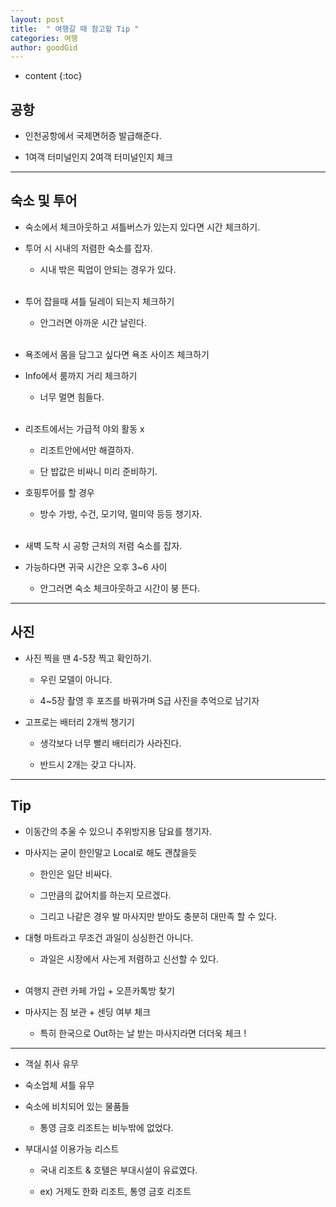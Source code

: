 ```yaml
---
layout: post
title:  " 여행갈 때 참고할 Tip "
categories: 여행
author: goodGid
---
```

* content
{:toc}

## 공항

* 인천공항에서 국제면허증 발급해준다.

* 1여객 터미널인지 2여객 터미널인지 체크







---


## 숙소 및 투어

* 숙소에서 체크아웃하고 셔틀버스가 있는지 있다면 시간 체크하기.

* 투어 시 시내의 저렴한 숙소를 잡자.

    - 시내 밖은 픽업이 안되는 경우가 있다.
    
    <br>

* 투어 잡을때 셔틀 딜레이 되는지 체크하기 

    - 안그러면 아까운 시간 날린다.

    <br>

* 욕조에서 몸을 담그고 싶다면 욕조 사이즈 체크하기

* Info에서 룸까지 거리 체크하기

    -  너무 멀면 힘들다.
    
    <br>

* 리조트에서는 가급적 야외 활동 x

    - 리조트안에서만 해결하자.

    - 단 밥값은 비싸니 미리 준비하기.

* 호핑투어를 할 경우

    - 방수 가방, 수건, 모기약, 멀미약 등등 챙기자.

    <br>

* 새벽 도착 시 공항 근처의 저렴 숙소를 잡자.

* 가능하다면 귀국 시간은 오후 3~6 사이

    - 안그러면 숙소 체크아웃하고 시간이 붕 뜬다.


---


## 사진

* 사진 찍을 땐 4-5장 찍고 확인하기.

    - 우린 모델이 아니다. 

    - 4~5장 촬영 후 포즈를 바꿔가며 S급 사진을 추억으로 남기자

* 고프로는 배터리 2개씩 챙기기

    - 생각보다 너무 빨리 배터리가 사라진다.

    - 반드시 2개는 갖고 다니자.

---


## Tip

* 이동간의 추울 수 있으니 추위방지용 담요를 챙기자.

* 마사지는 굳이 한인말고 Local로 해도 괜찮을듯

    - 한인은 일단 비싸다.

    - 그만큼의 값어치를 하는지 모르겠다.

    - 그리고 나같은 경우 발 마사지만 받아도 충분히 대만족 할 수 있다. 

* 대형 마트라고 무조건 과일이 싱싱한건 아니다.

    - 과일은 시장에서 사는게 저렴하고 신선할 수 있다.

    <br>

* 여행지 관련 카페 가입 + 오픈카톡방 찾기

* 마사지는 짐 보관 + 센딩 여부 체크

    - 특히 한국으로 Out하는 날 받는 마사지라면 더더욱 체크 !


---


* 객실 취사 유무

* 숙소업체 셔틀 유무

* 숙소에 비치되어 있는 물품들

    - 통영 금호 리조트는 비누밖에 없었다.

* 부대시설 이용가능 리스트

    - 국내 리조트 & 호텔은 부대시설이 유료였다.

    - ex) 거제도 한화 리조트, 통영 금호 리조트